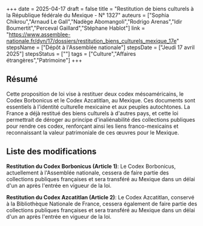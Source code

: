 +++
date = 2025-04-17
draft = false
title = "Restitution de biens culturels à la République fédérale du Mexique - N° 1327"
auteurs = ["Sophia Chikrou","Arnaud Le Gall","Nadège Abomangoli","Rodrigo Arenas","Idir Boumertit","Perceval Gaillard","Stéphane Hablot"]
link = "https://www.assemblee-nationale.fr/dyn/17/dossiers/restitution_biens_culturels_mexique_17e"
stepsName = ["Dépôt à l'Assemblée nationale"]
stepsDate = ["Jeudi 17 avril 2025"]
stepsStatus = [""]
tags = ["Culture","Affaires étrangères","Patrimoine"]
+++

## Résumé

Cette proposition de loi vise à restituer deux codex mésoaméricains, le Codex Borbonicus et le Codex Azcatitlan, au Mexique. Ces documents sont essentiels à l'identité culturelle mexicaine et aux peuples autochtones. La France a déjà restitué des biens culturels à d'autres pays, et cette loi permettrait de déroger au principe d'inaliénabilité des collections publiques pour rendre ces codex, renforçant ainsi les liens franco-mexicains et reconnaissant la valeur patrimoniale de ces œuvres pour le Mexique.

## Liste des modifications

**Restitution du Codex Borbonicus (Article 1)**: Le Codex Borbonicus, actuellement à l'Assemblée nationale, cessera de faire partie des collections publiques françaises et sera transféré au Mexique dans un délai d'un an après l'entrée en vigueur de la loi.

**Restitution du Codex Azcatitlan (Article 2)**: Le Codex Azcatitlan, conservé à la Bibliothèque Nationale de France, cessera également de faire partie des collections publiques françaises et sera transféré au Mexique dans un délai d'un an après l'entrée en vigueur de la loi.
